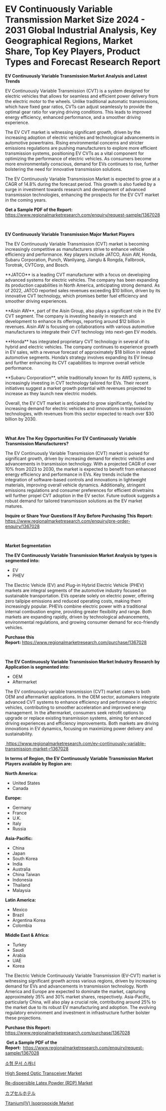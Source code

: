 <p><h1>EV Continuously Variable Transmission Market Size 2024 - 2031 Global Industrial Analysis, Key Geographical Regions, Market Share, Top Key Players, Product Types and Forecast Research Report</h1></p><p><strong>EV Continuously Variable Transmission Market Analysis and Latest Trends</strong></p>
<p><p>EV Continuously Variable Transmission (CVT) is a system designed for electric vehicles that allows for seamless and efficient power delivery from the electric motor to the wheels. Unlike traditional automatic transmissions, which have fixed gear ratios, CVTs can adjust seamlessly to provide the optimal gear ratio for varying driving conditions. This leads to improved energy efficiency, enhanced performance, and a smoother driving experience.</p><p>The EV CVT market is witnessing significant growth, driven by the increasing adoption of electric vehicles and technological advancements in automotive powertrains. Rising environmental concerns and stricter emissions regulations are pushing manufacturers to explore more efficient transmission systems, positioning EV CVTs as a vital component for optimizing the performance of electric vehicles. As consumers become more environmentally conscious, demand for EVs continues to rise, further bolstering the need for innovative transmission solutions. </p><p>The EV Continuously Variable Transmission Market is expected to grow at a CAGR of 14.8% during the forecast period. This growth is also fueled by a surge in investment towards research and development of advanced transmission technologies, enhancing the prospects for the EV CVT market in the coming years.</p></p>
<p><strong>Get a Sample PDF of the Report:&nbsp;</strong> <a href="https://www.regionalmarketresearch.com/enquiry/request-sample/1367028">https://www.regionalmarketresearch.com/enquiry/request-sample/1367028</a></p>
<p>&nbsp;</p>
<p><strong>EV Continuously Variable Transmission Major Market Players</strong></p>
<p><p>The EV Continuously Variable Transmission (CVT) market is becoming increasingly competitive as manufacturers strive to enhance vehicle efficiency and performance. Key players include JATCO, Aisin AW, Honda, Subaru Corporation, Punch, Wanliyang, Jianglu & Rongda, Fallbrook, Torotrak, CVTCorp, and Bosch.</p><p>**JATCO** is a leading CVT manufacturer with a focus on developing advanced systems for electric vehicles. The company has been expanding its production capabilities in North America, anticipating strong demand. As of 2022, JATCO reported sales revenues exceeding $10 billion, driven by its innovative CVT technology, which promises better fuel efficiency and smoother driving experiences.</p><p>**Aisin AW**, part of the Aisin Group, also plays a significant role in the EV CVT segment. The company is investing heavily in research and development to enhance its offerings, reporting around $12 billion in revenues. Aisin AW is focusing on collaborations with various automotive manufacturers to integrate their CVT technology into next-gen EV models.</p><p>**Honda** has integrated proprietary CVT technology in several of its hybrid and electric vehicles. The company continues to experience growth in EV sales, with a revenue forecast of approximately $18 billion in related automotive segments. Honda’s strategy involves expanding its EV lineup and further enhancing its CVT capabilities to improve overall vehicle performance.</p><p>**Subaru Corporation**, while traditionally known for its AWD systems, is increasingly investing in CVT technology tailored for EVs. Their recent initiatives suggest a market growth potential with revenues projected to increase as they launch new electric models.</p><p>Overall, the EV CVT market is anticipated to grow significantly, fueled by increasing demand for electric vehicles and innovations in transmission technologies, with revenues from this sector expected to reach over $30 billion by 2030.</p></p>
<p>&nbsp;</p>
<p><strong>What Are The Key Opportunities For EV Continuously Variable Transmission Manufacturers?</strong></p>
<p><p>The EV Continuously Variable Transmission (CVT) market is poised for significant growth, driven by increasing demand for electric vehicles and advancements in transmission technology. With a projected CAGR of over 10% from 2023 to 2030, the market is expected to benefit from enhanced energy efficiency and performance in EVs. Key trends include the integration of software-based controls and innovations in lightweight materials, improving overall vehicle dynamics. Additionally, stringent emissions regulations and consumer preferences for efficient drivetrains will further propel CVT adoption in the EV sector. Future outlook suggests a robust demand for tailored transmission solutions as the EV market matures.</p></p>
<p><strong>Inquire or Share Your Questions If Any Before Purchasing This Report:</strong> <a href="https://www.regionalmarketresearch.com/enquiry/pre-order-enquiry/1367028">https://www.regionalmarketresearch.com/enquiry/pre-order-enquiry/1367028</a></p>
<p>&nbsp;</p>
<p><strong>Market Segmentation</strong></p>
<p><strong>The EV Continuously Variable Transmission Market Analysis by types is segmented into:</strong></p>
<p><ul><li>EV</li><li>PHEV</li></ul></p>
<p><p>The Electric Vehicle (EV) and Plug-in Hybrid Electric Vehicle (PHEV) markets are integral segments of the automotive industry focused on sustainable transportation. EVs operate solely on electric power, offering zero tailpipe emissions and reduced operating costs, making them increasingly popular. PHEVs combine electric power with a traditional internal combustion engine, providing greater flexibility and range. Both markets are expanding rapidly, driven by technological advancements, environmental regulations, and growing consumer demand for eco-friendly vehicles.</p></p>
<p><strong>Purchase this Report:&nbsp;</strong><a href="https://www.regionalmarketresearch.com/purchase/1367028">https://www.regionalmarketresearch.com/purchase/1367028</a></p>
<p>&nbsp;</p>
<p><strong>The EV Continuously Variable Transmission Market Industry Research by Application is segmented into:</strong></p>
<p><ul><li>OEM</li><li>Aftermarket</li></ul></p>
<p><p>The EV continuously variable transmission (CVT) market caters to both OEM and aftermarket applications. In the OEM sector, automakers integrate advanced CVT systems to enhance efficiency and performance in electric vehicles, contributing to smoother acceleration and improved energy management. In the aftermarket, consumers seek retrofit options to upgrade or replace existing transmission systems, aiming for enhanced driving experiences and efficiency improvements. Both markets are driving innovations in EV dynamics, focusing on maximizing power delivery and sustainability.</p></p>
<p><a href="https://www.regionalmarketresearch.com/ev-continuously-variable-transmission-market-r1367028">&nbsp;https://www.regionalmarketresearch.com/ev-continuously-variable-transmission-market-r1367028</a></p>
<p><strong>In terms of Region, the EV Continuously Variable Transmission Market Players available by Region are:</strong></p>
<p>
    <p> <strong> North America: </strong>
        <ul>
            <li>United States</li>
            <li>Canada</li>
        </ul>
        </p> 
    <p> <strong> Europe: </strong>
        <ul>
            <li>Germany</li>
            <li>France</li>
            <li>U.K.</li>
            <li>Italy</li>
            <li>Russia</li>
        </ul>
        </p> 
    <p> <strong> Asia-Pacific: </strong>
        <ul>
            <li>China</li>
            <li>Japan</li>
            <li>South Korea</li>
            <li>India</li>
            <li>Australia</li>
            <li>China Taiwan</li>
            <li>Indonesia</li>
            <li>Thailand</li>
            <li>Malaysia</li>
        </ul>
        </p> 
    <p> <strong> Latin America: </strong>
        <ul>
            <li>Mexico</li>
            <li>Brazil</li>
            <li>Argentina Korea</li>
            <li>Colombia</li>
        </ul>
        </p> 
    <p> <strong> Middle East & Africa: </strong>
        <ul>
            <li>Turkey</li>
            <li>Saudi</li>
            <li>Arabia</li>
            <li>UAE</li>
            <li>Korea</li>
        </ul>
    </p>
    </p>
<p><p>The Electric Vehicle Continuously Variable Transmission (EV-CVT) market is witnessing significant growth across various regions, driven by increasing demand for EVs and advancements in transmission technology. North America and Europe are expected to dominate the market, capturing approximately 35% and 30% market shares, respectively. Asia-Pacific, particularly China, will also play a crucial role, contributing around 25% to the market due to its robust EV manufacturing and adoption. The evolving regulatory environment and investment in infrastructure further bolster these projections.</p></p>
<p><strong>Purchase this Report: </strong><a href="https://www.regionalmarketresearch.com/purchase/1367028">https://www.regionalmarketresearch.com/purchase/1367028</a></p>
<p>&nbsp;<strong>Get a Sample PDF of the Report:&nbsp;&nbsp;</strong><a href="https://www.regionalmarketresearch.com/enquiry/request-sample/1367028">https://www.regionalmarketresearch.com/enquiry/request-sample/1367028</a></p>
<p><strong></strong></p>
<p><p><a href="https://medium.com/@goldilocks06/%EA%B8%80%EB%A1%9C%EB%B2%8C-%EC%BB%B4%ED%8C%A9%ED%8A%B8-%EB%AC%B8%EC%84%9C-%EC%8A%A4%EC%BA%90%EB%84%88-%EC%8B%9C%EC%9E%A5%EC%9D%98-%EC%83%88%EB%A1%9C%EC%9A%B4-%EA%B8%B0%ED%9A%8C%EC%99%80-%EB%8F%84%EC%A0%84-2024-2031-1bb1de9f5023?postPublishedType=repub">소형 문서 스캐너</a></p><p><a href="https://github.com/DianaWilson796/Market-Research-Report-List-1/blob/main/high-speed-optic-transceiver-market.md">High Speed Optic Transceiver Market</a></p><p><a href="https://issuu.com/reportprime-2/docs/re-dispersible-latex-powder-rdp-mar_879ca77d097d0a">Re-dispersible Latex Powder (RDP) Market</a></p><p><a href="https://medium.com/@gadg65/%E3%82%AB%E3%83%97%E3%82%BB%E3%83%AB%E3%83%9B%E3%83%86%E3%83%AB%E5%B8%82%E5%A0%B4%E8%AA%BF%E6%9F%BB%E3%81%8A%E3%82%88%E3%81%B3%E6%A5%AD%E7%95%8C%E3%81%AE%E9%80%B2%E5%B1%95%E3%81%A82031%E5%B9%B4%E3%81%BE%E3%81%A7%E3%81%AE%E4%BA%88%E6%B8%AC-a57c46fa389b?postPublishedType=repub">カプセルホテル</a></p><p><a href="https://issuu.com/reportprime-2/docs/titaniumiv-isopropoxide-market-size_5afe45048d678a">Titanium(IV) Isopropoxide Market</a></p></p>